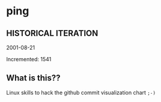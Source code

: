# ping

## HISTORICAL ITERATION
2001-08-21

Incremented: 1541

## What is this?? 
Linux skills to hack the github commit visualization chart `;-)`
